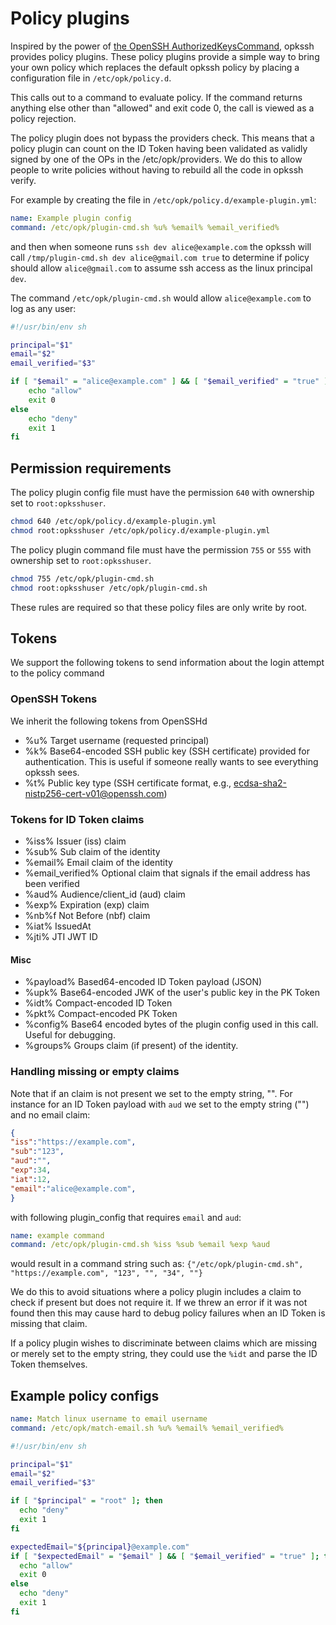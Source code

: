 # Policy plugins

Inspired by the power of [the OpenSSH AuthorizedKeysCommand](https://man.openbsd.org/sshd_config.5#AuthorizedKeysCommand), opkssh provides policy plugins.
These policy plugins provide a simple way to bring your own policy which replaces the default opkssh policy by placing a configuration file in `/etc/opk/policy.d`.

This calls out to a command to evaluate policy. If the command returns anything else other than "allowed" and exit code 0, the call is viewed as a policy rejection.

The policy plugin does not bypass the providers check. This means that a policy plugin can count on the ID Token having been validated as validly signed by one of the OPs in the /etc/opk/providers. We do this to allow people to write policies without having to rebuild all the code in opkssh verify.

For example by creating the file in `/etc/opk/policy.d/example-plugin.yml`:

```yml
name: Example plugin config
command: /etc/opk/plugin-cmd.sh %u% %email% %email_verified%
```

and then when someone runs `ssh dev alice@example.com` the opkssh will call `/tmp/plugin-cmd.sh dev alice@gmail.com true` to determine if policy should allow `alice@gmail.com` to assume ssh access as the linux principal `dev`.

The command `/etc/opk/plugin-cmd.sh` would allow `alice@example.com` to log as any user:

```bash
#!/usr/bin/env sh

principal="$1"
email="$2"
email_verified="$3"

if [ "$email" = "alice@example.com" ] && [ "$email_verified" = "true" ]; then
    echo "allow"
    exit 0
else 
    echo "deny"
    exit 1
fi
```

## Permission requirements

The policy plugin config file must have the permission `640` with ownership set to `root:opksshuser`.

```bash
chmod 640 /etc/opk/policy.d/example-plugin.yml
chmod root:opksshuser /etc/opk/policy.d/example-plugin.yml
```

The policy plugin command file must have the permission `755` or `555` with ownership set to `root:opksshuser`.

```bash
chmod 755 /etc/opk/plugin-cmd.sh
chmod root:opksshuser /etc/opk/plugin-cmd.sh
```

These rules are required so that these policy files are only write by root.

## Tokens

We support the following tokens to send information about the login attempt to the policy command

### OpenSSH Tokens

We inherit the following tokens from OpenSSHd

- %u% Target username (requested principal)
- %k% Base64-encoded SSH public key (SSH certificate) provided for authentication. This is useful if someone really wants to see everything opkssh sees.
- %t% Public key type (SSH certificate format, e.g., [ecdsa-sha2-nistp256-cert-v01@openssh.com](mailto:ecdsa-sha2-nistp256-cert-v01@openssh.com))

### Tokens for ID Token claims

- %iss% Issuer (iss) claim
- %sub% Sub claim of the identity
- %email% Email claim of the identity
- %email_verified% Optional claim that signals if the email address has been verified 
- %aud% Audience/client_id (aud) claim
- %exp% Expiration (exp) claim
- %nb%f Not Before (nbf) claim
- %iat% IssuedAt
- %jti% JTI JWT ID

#### Misc

- %payload% Based64-encoded ID Token payload (JSON)
- %upk% Base64-encoded JWK of the user's public key in the PK Token
- %idt% Compact-encoded ID Token
- %pkt% Compact-encoded PK Token
- %config% Base64 encoded bytes of the plugin config used in this call. Useful for debugging.
- %groups% Groups claim (if present) of the identity.

### Handling missing or empty claims

Note that if an claim is not present we set to the empty string, "". For instance for an ID Token payload with `aud` we set to the empty string ("") and no email claim:

```json
{
"iss":"https://example.com",
"sub":"123",
"aud":"",
"exp":34,
"iat":12,
"email":"alice@example.com",
}
```

with following plugin_config that requires `email` and `aud`:

```yml
name: example command
command: /etc/opk/plugin-cmd.sh %iss %sub %email %exp %aud
```

would result in a command string such as: `{"/etc/opk/plugin-cmd.sh", "https://example.com", "123", "", "34", ""}`

We do this to avoid situations where a policy plugin includes a claim to check if present but does not require it. If we threw an error if it was not found then this may cause hard to debug policy failures when an ID Token is missing that claim.

If a policy plugin wishes to discriminate between claims which are missing or merely set to the empty string, they could use the `%idt` and parse the ID Token themselves. 

## Example policy configs

```yml
name: Match linux username to email username
command: /etc/opk/match-email.sh %u% %email% %email_verified%
```

```bash
#!/usr/bin/env sh

principal="$1"
email="$2"
email_verified="$3"

if [ "$principal" = "root" ]; then
  echo "deny"
  exit 1
fi

expectedEmail="${principal}@example.com"
if [ "$expectedEmail" = "$email" ] && [ "$email_verified" = "true" ]; then
  echo "allow"
  exit 0
else
  echo "deny"
  exit 1
fi
```